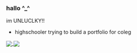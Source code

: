 ### hallo ^_^

im UNLUCLKY!! 

- highschooler trying to build a portfolio for coleg


<a align="center" href="https://github.com/unluckytokyo">
  <img align="center" src="https://github-readme-stats.vercel.app/api?username=unluckytokyo&theme=tokyonight" />
  <img align="center" src="https://github-readme-stats.vercel.app/api/top-langs/?username=unluckytokyo&theme=tokyonight&layout=compact" />
</a>

<!--
**unluckytokyo/UNLUCKY** is a ✨ _special_ ✨ repository because its `README.md` (this file) appears on your GitHub profile.

Here are some ideas to get you started:


-->



<!--
**unluckytokyo/unluckytokyo** is a ✨ _special_ ✨ repository because its `README.md` (this file) appears on your GitHub profile.

Here are some ideas to get you started:

- 🔭 I’m currently working on ...
- 🌱 I’m currently learning ...
- 👯 I’m looking to collaborate on ...
- 🤔 I’m looking for help with ...
- 💬 Ask me about ...
- 📫 How to reach me: ...
- 😄 Pronouns: ...
- ⚡ Fun fact: ...
-->
